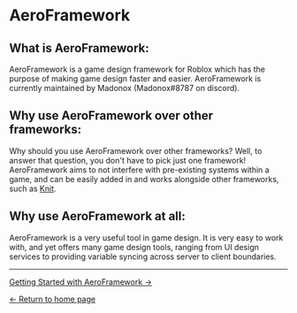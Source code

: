 # AeroFramework

## What is AeroFramework:
AeroFramework is a game design framework for Roblox which has the purpose of making game design faster and easier.  AeroFramework is currently maintained by Madonox (Madonox#8787 on discord).

## Why use AeroFramework over other frameworks:
Why should you use AeroFramework over other frameworks?  Well, to answer that question, you don't have to pick just one framework!  AeroFramework aims to not interfere with pre-existing systems within a game, and can be easily added in and works alongside other frameworks, such as [Knit](https://sleitnick.github.io/Knit/). 

## Why use AeroFramework at all:
AeroFramework is a very useful tool in game design.  It is very easy to work with, and yet offers many game design tools, ranging from UI design services to providing variable syncing across server to client boundaries.

---

[Getting Started with AeroFramework →](https://madonox.github.io/AeroFramework/getting_started)

[← Return to home page](https://madonox.github.io/AeroFramework/)
